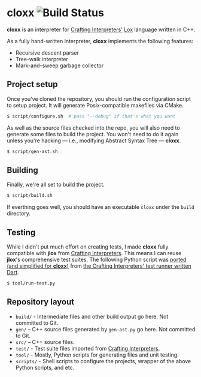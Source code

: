 # cloxx ![Build Status](https://app.travis-ci.com/chanryu/cloxx.svg?branch=master)

__cloxx__ is an interpreter for [Crafting Interpreters'](http://www.craftinginterpreters.com/) [Lox](http://www.craftinginterpreters.com/the-lox-language.html) language written in C++.

As a fully hand-written interpreter, __cloxx__ implements the following features:

- Recursive descent parser
- Tree-walk interpreter
- Mark-and-sweep garbage collector

## Project setup

Once you've cloned the repository, you should run the configuration script to setup project. It will generate Posix-compatible makefiles via CMake.

```bash
$ script/configure.sh  # pass "--debug" if that's what you want
```

As well as the source files checked into the repo, you will also need to generate some files to build the project. You won't need to do it again unless you're hacking — i.e., modifying Abstract Syntax Tree — __cloxx__.

```bash
$ script/gen-ast.sh
```

## Building
Finally, we're all set to build the project.

```bash
$ script/build.sh
```

If everthing goes well, you should have an executable `cloxx` under the `build` directory.

## Testing

While I didn't put much effort on creating tests, I made __cloxx__ fully compatible with __jlox__ from [Crafting Interpreters](https://github.com/munificent/craftinginterpreters). This means I can reuse __jlox__'s comprehensive test suites. The following Python script was [ported (and simplified for __cloxx__)](https://github.com/chanryu/cloxx/pull/2) from [the Crafting Interpreters' test runner written Dart](https://github.com/munificent/craftinginterpreters/blob/master/tool/bin/test.dart).

```bash
$ tool/run-test.py
```

## Repository layout

- `build/` - Intermediate files and other build output go here. Not committed to Git.
- `gen/` – C++ source files generated by `gen-ast.py` go here. Not committed to Git.
- `src/` – C++ source files.
- `test/` - Test suite files imported from [Crafting Interpreters](https://github.com/munificent/craftinginterpreters).
- `tool/` - Mostly, Python scripts for generating files and unit testing.
- `scripts/` - Shell scripts to configure the projects, wrapper of the above Python scripts, and etc.
